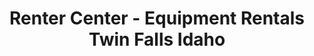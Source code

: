 ---
title: "Renter Center - Equipment Rentals Twin Falls Idaho"
url: /twin-falls/renter-center-equipment-rentals-twin-falls-idaho/
shop: tools
---